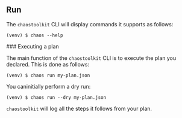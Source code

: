 ## Run

The `chaostoolkit` CLI will display commands it supports as follows:

```
(venv) $ chaos --help
```

### Executing a plan

The main function of the `chaostoolkit` CLI is to execute the plan you
declared. This is done as follows:

```
(venv) $ chaos run my-plan.json
```

You caninitially perform a dry run:

```
(venv) $ chaos run --dry my-plan.json
```

`chaostoolkit` will log all the steps it follows from your plan.